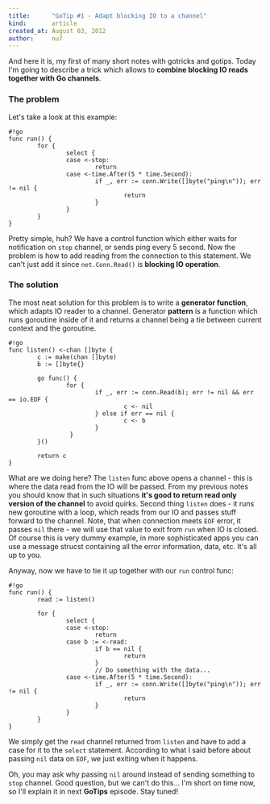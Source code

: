 ```yaml
---
title:      "GoTip #1 - Adapt blocking IO to a channel"
kind:       article
created_at: August 03, 2012
author:     nu7
---
```


And here it is, my first of many short notes with gotricks and gotips. Today
I'm going to describe a trick which allows to **combine blocking IO 
reads together with Go channels**.

### The problem

Let's take a look at this example:

    #!go
    func run() {
            for {
                    select {
                    case <-stop:
                            return
                    case <-time.After(5 * time.Second):
                            if _, err := conn.Write([]byte("ping\n")); err != nil {
                                    return
                            }
                    }
            }
    }

Pretty simple, huh? We have a control function which either waits for
notification on `stop` channel, or sends ping every 5 second. Now the problem
is how to add reading from the connection to this statement. We can't just
add it since `net.Conn.Read()` is **blocking IO operation**.

### The solution

The most neat solution for this problem is to write a **generator function**,
which adapts IO reader to a channel. Generator __pattern__ is a function
which runs goroutine inside of it and returns a channel being a tie between
current context and the goroutine.

    #!go
    func listen() <-chan []byte {
            c := make(chan []byte)
            b := []byte{}

            go func() {            
                    for {
                            if _, err := conn.Read(b); err != nil && err == io.EOF {
                                    c <- nil
                            } else if err == nil {
                                    c <- b
                            }
                     }
            }()
            
            return c 
    }

What are we doing here? The `listen` func above opens a channel - this is
where the data read from the IO will be passed. From my previous notes you
should know that in such situations **it's good to return read only version of 
the channel** to avoid quirks. Second thing `listen` does - it runs 
new goroutine with a loop, which reads from our IO and passes stuff
forward to the channel. Note, that when connection meets
`EOF` error, it passes `nil` there - we will use that value to exit
from `run` when IO is closed. Of course this is very dummy example, in
more sophisticated apps you can use a message strucst containing all the
error information, data, etc. It's all up to you.

Anyway, now we have to tie it up together with our `run` control func:

    #!go
    func run() {
            read := listen()
            
            for {
                    select {
                    case <-stop:
                            return
                    case b := <-read:
                            if b == nil {
                                    return
                            }
                            // Do something with the data... 
                    case <-time.After(5 * time.Second):
                            if _, err := conn.Write([]byte("ping\n")); err != nil {
                                    return
                            }
                    }
            }
    }

We simply get the `read` channel returned from `listen` and have to
add a case for it to the `select` statement. According to what I said before
about passing `nil` data on `EOF`, we just exiting when it happens.

Oh, you may ask why passing `nil` around instead of sending something
to `stop` channel. Good question, but we can't do this... I'm short on time
now, so I'll explain it in next __GoTips__ episode. Stay tuned!
